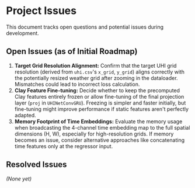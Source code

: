 # Project Issues

This document tracks open questions and potential issues during development.

## Open Issues (as of Initial Roadmap)

1.  **Target Grid Resolution Alignment:** Confirm that the target UHI grid resolution (derived from `uhi.csv`'s `x_grid`, `y_grid`) aligns correctly with the potentially resized weather grid after zooming in the dataloader. Mismatches could lead to incorrect loss calculation.
2.  **Clay Feature Fine-tuning:** Decide whether to keep the precomputed Clay features entirely frozen or allow fine-tuning of the final projection layer (`proj` in `UHINetConvGRU`). Freezing is simpler and faster initially, but fine-tuning might improve performance if static features aren't perfectly adapted.
3.  **Memory Footprint of Time Embeddings:** Evaluate the memory usage when broadcasting the 4-channel time embedding map to the full spatial dimensions (H, W), especially for high-resolution grids. If memory becomes an issue, consider alternative approaches like concatenating time features only at the regressor input.

## Resolved Issues

*(None yet)* 